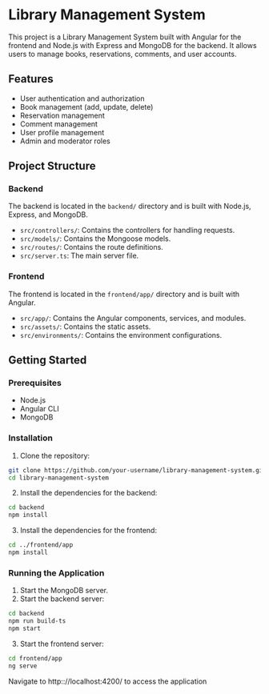 # Library Management System

This project is a Library Management System built with Angular for the frontend and Node.js with Express and MongoDB for the backend. It allows users to manage books, reservations, comments, and user accounts.

## Features

- User authentication and authorization
- Book management (add, update, delete)
- Reservation management
- Comment management
- User profile management
- Admin and moderator roles

## Project Structure

### Backend

The backend is located in the `backend/` directory and is built with Node.js, Express, and MongoDB.

- `src/controllers/`: Contains the controllers for handling requests.
- `src/models/`: Contains the Mongoose models.
- `src/routes/`: Contains the route definitions.
- `src/server.ts`: The main server file.

### Frontend

The frontend is located in the `frontend/app/` directory and is built with Angular.

- `src/app/`: Contains the Angular components, services, and modules.
- `src/assets/`: Contains the static assets.
- `src/environments/`: Contains the environment configurations.

## Getting Started

### Prerequisites

- Node.js
- Angular CLI
- MongoDB

### Installation

1. Clone the repository:

```sh
git clone https://github.com/your-username/library-management-system.git
cd library-management-system
```

2. Install the dependencies for the backend:

```sh
cd backend
npm install
```

3. Install the dependencies for the frontend:

```sh
cd ../frontend/app
npm install
```
### Running the Application

1. Start the MongoDB server.
2. Start the backend server:
```sh
cd backend
npm run build-ts
npm start
```
3. Start the frontend server:
```sh
cd frontend/app
ng serve
```
Navigate to http:://localhost:4200/ to access the application
